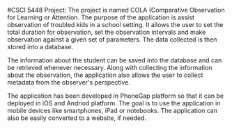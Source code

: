 #CSCI 5448 Project:
The project is named COLA  (Comparative Observation for Learning or Attention. The purpose of the application is assist observation of troubled kids in a school setting. It allows the user to set the total duration for observation, set the observation intervals and make observation against a given set of parameters. The data collected is then stored into a database. 

The information about the student can be saved into the database and can be retrieved whenever necessary. Along with collecting the information about the observation, the application also allows the user to collect metadata from the observer's perspective. 

The application has been developed in PhoneGap platform so that it can be deployed in iOS and Andriod platform. The goal is to use the application in mobile devices like smartphones, iPad or notebooks. The application can also be easily converted to a website, if needed. 

